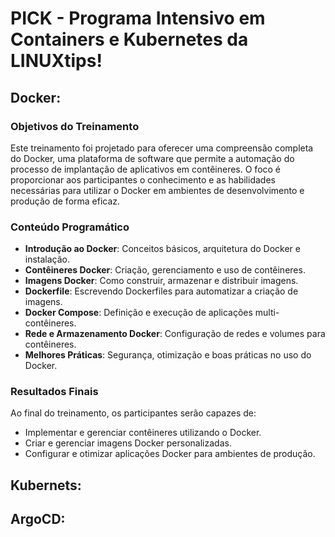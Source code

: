 # PICK - Programa Intensivo em Containers e Kubernetes da LINUXtips!

## Docker: 

### Objetivos do Treinamento
Este treinamento foi projetado para oferecer uma compreensão completa do Docker, uma plataforma de software que permite a automação do processo de implantação de aplicativos em contêineres. O foco é proporcionar aos participantes o conhecimento e as habilidades necessárias para utilizar o Docker em ambientes de desenvolvimento e produção de forma eficaz.

### Conteúdo Programático
- **Introdução ao Docker**: Conceitos básicos, arquitetura do Docker e instalação.
- **Contêineres Docker**: Criação, gerenciamento e uso de contêineres.
- **Imagens Docker**: Como construir, armazenar e distribuir imagens.
- **Dockerfile**: Escrevendo Dockerfiles para automatizar a criação de imagens.
- **Docker Compose**: Definição e execução de aplicações multi-contêineres.
- **Rede e Armazenamento Docker**: Configuração de redes e volumes para contêineres.
- **Melhores Práticas**: Segurança, otimização e boas práticas no uso do Docker.

### Resultados Finais
Ao final do treinamento, os participantes serão capazes de:
- Implementar e gerenciar contêineres utilizando o Docker.
- Criar e gerenciar imagens Docker personalizadas.
- Configurar e otimizar aplicações Docker para ambientes de produção.



## Kubernets:

## ArgoCD:



